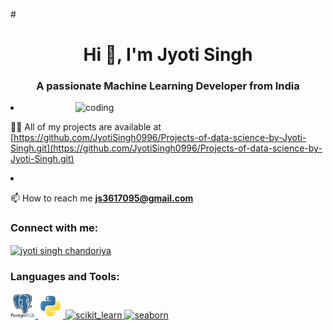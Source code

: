 #<h1 align="center">Hi 👋, I'm Jyoti Singh</h1>
<h3 align="center">A passionate Machine Learning Developer from India</h3>
<img align="right" alt="coding" width="400" src="https://cdn.dribbble.com/users/1063314/screenshots/3020974/tdsocial_dribbble.gif"

- 👨‍💻 All of my projects are available at [https://github.com/JyotiSingh0996/Projects-of-data-science-by-Jyoti-Singh.git](https://github.com/JyotiSingh0996/Projects-of-data-science-by-Jyoti-Singh.git)

- 📫 How to reach me **js3617095@gmail.com**

<h3 align="left">Connect with me:</h3>
<p align="left">
<a href="https://kaggle.com/jyoti singh chandoriya" target="blank"><img align="center" src="https://raw.githubusercontent.com/rahuldkjain/github-profile-readme-generator/master/src/images/icons/Social/kaggle.svg" alt="jyoti singh chandoriya" height="30" width="40" /></a>
</p>

<h3 align="left">Languages and Tools:</h3>
<p align="left"> <a href="https://www.postgresql.org" target="_blank" rel="noreferrer"> <img src="https://raw.githubusercontent.com/devicons/devicon/master/icons/postgresql/postgresql-original-wordmark.svg" alt="postgresql" width="40" height="40"/> </a> <a href="https://www.python.org" target="_blank" rel="noreferrer"> <img src="https://raw.githubusercontent.com/devicons/devicon/master/icons/python/python-original.svg" alt="python" width="40" height="40"/> </a> <a href="https://scikit-learn.org/" target="_blank" rel="noreferrer"> <img src="https://upload.wikimedia.org/wikipedia/commons/0/05/Scikit_learn_logo_small.svg" alt="scikit_learn" width="40" height="40"/> </a> <a href="https://seaborn.pydata.org/" target="_blank" rel="noreferrer"> <img src="https://seaborn.pydata.org/_images/logo-mark-lightbg.svg" alt="seaborn" width="40" height="40"/> </a> </p>
